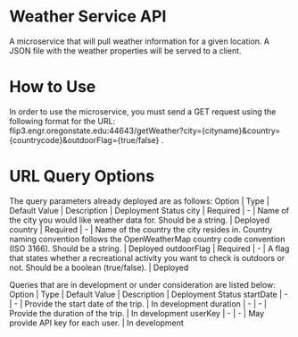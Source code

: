 # Weather Service API
A microservice that will pull weather information for a given location. A JSON file with the weather properties will be served to a client.
# How to Use
In order to use the microservice, you must send a GET request using the following format for the URL: flip3.engr.oregonstate.edu:44643/getWeather?city={cityname}&country={countrycode}&outdoorFlag={true/false} .
# URL Query Options
The query parameters already deployed are as follows:
Option | Type | Default Value | Description | Deployment Status
city | Required | - | Name of the city you would like weather data for. Should be a string. | Deployed
country | Required | - | Name of the country the city resides in. Country naming convention follows the OpenWeatherMap country code convention (ISO 3166). Should be a string. | Deployed
outdoorFlag | Required | - | A flag that states whether a recreational activity you want to check is outdoors or not. Should be a boolean (true/false). | Deployed

Queries that are in development or under consideration are listed below:
Option | Type | Default Value | Description | Deployment Status
startDate | - | - | Provide the start date of the trip. | In development
duration | - | - | Provide the duration of the trip. | In development
userKey | - | - | May provide API key for each user. | In development
